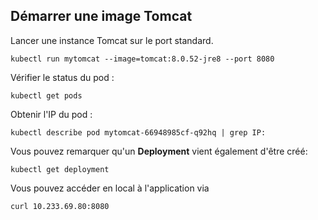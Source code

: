 ## Démarrer une image Tomcat

Lancer une instance Tomcat sur le port standard.

`kubectl run mytomcat --image=tomcat:8.0.52-jre8 --port 8080`

Vérifier le status du pod :

`kubectl get pods`

Obtenir l'IP du pod :

`kubectl describe pod mytomcat-66948985cf-q92hq | grep IP:`

Vous pouvez remarquer qu'un **Deployment** vient également d'être créé:

`kubectl get deployment`

Vous pouvez accéder en local à l'application via 

`curl 10.233.69.80:8080`



